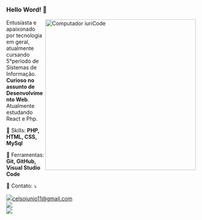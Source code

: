 ### Hello Word! 👋
<img src="https://raw.githubusercontent.com/MicaelliMedeiros/micaellimedeiros/master/image/computer-illustration.png" min-width="400px" max-width="400px" width="400px" align="right" alt="Computador iuriCode">

<p align="left"> 
  Entusiasta e apaixonado por tecnologia em geral, atualmente cursando 5°período de Sistemas de Informação. <strong>Curioso no assunto de Desenvolvimento Web</strong>.<br>
  Atualmente estudando React e Php.
</p>

<p align="left">
  🦄 Skills: <strong>PHP, HTML, CSS, MySql </strong>
</p>

<p align="left">
  💼 Ferramentas: <strong> Git, GitHub, Visual Studio Code</strong>
</p>

<p align="left">
  💌 Contato: ⤵️
</p>

<p align="left">
  <a href="#" alt="Gmail">
  <img src="https://img.shields.io/badge/-Gmail-FF0000?style=flat-square&labelColor=FF0000&logo=gmail&logoColor=white&link=https://mail.google.com/mail/u/1/#inbox" />celsojunio11@gmail.com</a><br>

  <a href="https://www.linkedin.com/in/celso-junio-003a55180/" target="_blank" alt="Linkedin">
  <img src="https://img.shields.io/badge/-Linkedin-0e76a8?style=flat-square&logo=Linkedin&logoColor=white&link=https://www.linkedin.com/in/celso-junio-003a55180/"  /></a><br>

  <a href="https://api.whatsapp.com/send?phone=5534999365984&text=Ol%C3%A1%20Celso%20Junio!" target="_blank" alt="WhatsApp">
  <img src="https://img.shields.io/badge/-WhatsApp-25d366?style=flat-square&labelColor=25d366&logo=whatsapp&logoColor=white&link=https://api.whatsapp.com/send?phone=5534999365984&text=Ol%C3%A1%20Celso%20Junio!" /></a><br>

</p> <br>
